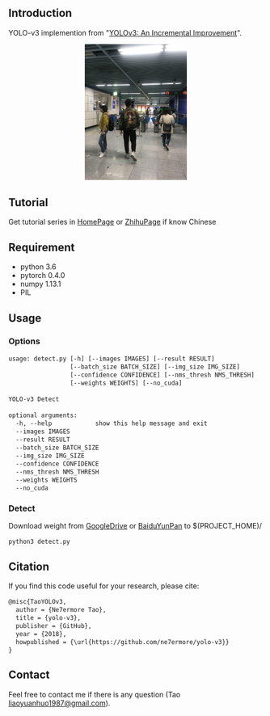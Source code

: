 ## Introduction
YOLO-v3 implemention from "[YOLOv3: An Incremental Improvement](https://pjreddie.com/media/files/papers/YOLOv3.pdf)". <br>
<p align="center"><img width="40%" src="result/res_man.jpeg" /></p>

## Tutorial
Get tutorial series in [HomePage](https://ne7ermore.github.io/post/yolo-v3/) or [ZhihuPage](https://zhuanlan.zhihu.com/p/36298401) if know Chinese

## Requirement
* python 3.6
* pytorch 0.4.0
* numpy 1.13.1
* PIL

## Usage

### Options
```
usage: detect.py [-h] [--images IMAGES] [--result RESULT]
                 [--batch_size BATCH_SIZE] [--img_size IMG_SIZE]
                 [--confidence CONFIDENCE] [--nms_thresh NMS_THRESH]
                 [--weights WEIGHTS] [--no_cuda]

YOLO-v3 Detect

optional arguments:
  -h, --help            show this help message and exit
  --images IMAGES
  --result RESULT
  --batch_size BATCH_SIZE
  --img_size IMG_SIZE
  --confidence CONFIDENCE
  --nms_thresh NMS_THRESH
  --weights WEIGHTS
  --no_cuda
```

### Detect
Download weight from [GoogleDrive](https://drive.google.com/open?id=1-bRaJxqfGMf8hppzqnp4e_2qFV2tj7Y-) or [BaiduYunPan](https://pan.baidu.com/s/1T132ayZiVsWLD3XQCbFKxQ) to $(PROJECT_HOME)/
```
python3 detect.py
```

## Citation
If you find this code useful for your research, please cite:
```
@misc{TaoYOLOv3,
  author = {Ne7ermore Tao},
  title = {yolo-v3},
  publisher = {GitHub},
  year = {2018},
  howpublished = {\url{https://github.com/ne7ermore/yolo-v3}}
}
```

## Contact
Feel free to contact me if there is any question (Tao liaoyuanhuo1987@gmail.com).
